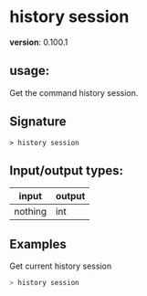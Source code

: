# history session

**version**: 0.100.1

## **usage**:

Get the command history session.

## Signature

`> history session `

## Input/output types:

| input   | output |
| ------- | ------ |
| nothing | int    |

## Examples

Get current history session

```bash
> history session
```
